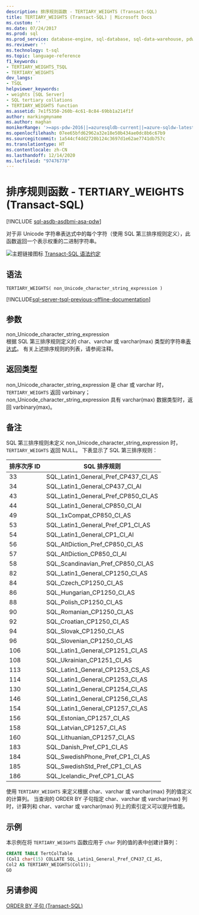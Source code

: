 ```yaml
---
description: 排序规则函数 - TERTIARY_WEIGHTS (Transact-SQL)
title: TERTIARY_WEIGHTS (Transact-SQL) | Microsoft Docs
ms.custom: ''
ms.date: 07/24/2017
ms.prod: sql
ms.prod_service: database-engine, sql-database, sql-data-warehouse, pdw
ms.reviewer: ''
ms.technology: t-sql
ms.topic: language-reference
f1_keywords:
- TERTIARY_WEIGHTS_TSQL
- TERTIARY_WEIGHTS
dev_langs:
- TSQL
helpviewer_keywords:
- weights [SQL Server]
- SQL tertiary collations
- TERTIARY_WEIGHTS function
ms.assetid: 7e1f5350-260b-4c61-8c84-69bb1a214f1f
author: markingmyname
ms.author: maghan
monikerRange: '>=aps-pdw-2016||=azuresqldb-current||=azure-sqldw-latest||>=sql-server-2016||>=sql-server-linux-2017||=azuresqldb-mi-current'
ms.openlocfilehash: 07ee65bfd62962a32e18e50b434ae0dc8b6c67b9
ms.sourcegitcommit: 1a544cf4dd2720b124c3697d1e62ae7741db757c
ms.translationtype: HT
ms.contentlocale: zh-CN
ms.lasthandoff: 12/14/2020
ms.locfileid: "97476778"
---
```

# <a name="collation-functions---tertiary_weights-transact-sql"></a>排序规则函数 - TERTIARY_WEIGHTS (Transact-SQL)
[!INCLUDE [sql-asdb-asdbmi-asa-pdw](../../includes/applies-to-version/sql-asdb-asdbmi-asa-pdw.md)]

对于非 Unicode 字符串表达式中的每个字符（使用 SQL 第三排序规则定义），此函数返回一个表示权重的二进制字符串。
  
![主题链接图标](../../database-engine/configure-windows/media/topic-link.gif "“主题链接”图标") [Transact-SQL 语法约定](../../t-sql/language-elements/transact-sql-syntax-conventions-transact-sql.md)
  
## <a name="syntax"></a>语法  
  
```syntaxsql
TERTIARY_WEIGHTS( non_Unicode_character_string_expression )  
```  
  
[!INCLUDE[sql-server-tsql-previous-offline-documentation](../../includes/sql-server-tsql-previous-offline-documentation.md)]

## <a name="arguments"></a>参数
non_Unicode_character_string_expression  
根据 SQL 第三排序规则定义的 char、varchar 或 varchar(max) 类型的字符串[表达式](../../t-sql/language-elements/expressions-transact-sql.md)。 有关上述排序规则的列表，请参阅注释。
  
## <a name="return-types"></a>返回类型
non_Unicode_character_string_expression 是 char 或 varchar 时，`TERTIARY_WEIGHTS` 返回 varbinary；non_Unicode_character_string_expression 具有 varchar(max) 数据类型时，返回 varbinary(max)。
  
## <a name="remarks"></a>备注  
SQL 第三排序规则未定义 non_Unicode_character_string_expression 时，`TERTIARY_WEIGHTS` 返回 NULL。 下表显示了 SQL 第三排序规则：
  
|排序次序 ID|SQL 排序规则|  
|---|---|
|33|SQL_Latin1_General_Pref_CP437_CI_AS|  
|34|SQL_Latin1_General_CP437_CI_AI|  
|43|SQL_Latin1_General_Pref_CP850_CI_AS|  
|44|SQL_Latin1_General_CP850_CI_AI|  
|49|SQL_1xCompat_CP850_CI_AS|  
|53|SQL_Latin1_General_Pref_CP1_CI_AS|  
|54|SQL_Latin1_General_CP1_CI_AI|  
|56|SQL_AltDiction_Pref_CP850_CI_AS|  
|57|SQL_AltDiction_CP850_CI_AI|  
|58|SQL_Scandinavian_Pref_CP850_CI_AS|  
|82|SQL_Latin1_General_CP1250_CI_AS|  
|84|SQL_Czech_CP1250_CI_AS|  
|86|SQL_Hungarian_CP1250_CI_AS|  
|88|SQL_Polish_CP1250_CI_AS|  
|90|SQL_Romanian_CP1250_CI_AS|  
|92|SQL_Croatian_CP1250_CI_AS|  
|94|SQL_Slovak_CP1250_CI_AS|  
|96|SQL_Slovenian_CP1250_CI_AS|  
|106|SQL_Latin1_General_CP1251_CI_AS|  
|108|SQL_Ukrainian_CP1251_CI_AS|  
|113|SQL_Latin1_General_CP1253_CS_AS|  
|114|SQL_Latin1_General_CP1253_CI_AS|  
|130|SQL_Latin1_General_CP1254_CI_AS|  
|146|SQL_Latin1_General_CP1256_CI_AS|  
|154|SQL_Latin1_General_CP1257_CI_AS|  
|156|SQL_Estonian_CP1257_CI_AS|  
|158|SQL_Latvian_CP1257_CI_AS|  
|160|SQL_Lithuanian_CP1257_CI_AS|  
|183|SQL_Danish_Pref_CP1_CI_AS|  
|184|SQL_SwedishPhone_Pref_CP1_CI_AS|  
|185|SQL_SwedishStd_Pref_CP1_CI_AS|  
|186|SQL_Icelandic_Pref_CP1_CI_AS|  
  
使用 `TERTIARY_WEIGHTS` 来定义根据 char、varchar 或 varchar(max) 列的值定义的计算列。 当查询的 ORDER BY 子句指定 char、varchar 或 varchar(max) 列时，计算列和 char、varchar 或 varchar(max) 列上的索引定义可以提升性能。
  
## <a name="examples"></a>示例  
本示例在将 `TERTIARY_WEIGHTS` 函数应用于 `char` 列的值的表中创建计算列：
  
```sql
CREATE TABLE TertColTable  
(Col1 char(15) COLLATE SQL_Latin1_General_Pref_CP437_CI_AS,  
Col2 AS TERTIARY_WEIGHTS(Col1));  
GO   
```  
  
## <a name="see-also"></a>另请参阅
[ORDER BY 子句 (Transact-SQL)](../../t-sql/queries/select-order-by-clause-transact-sql.md)
  
  
